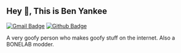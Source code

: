 ## Hey 👋, This is Ben Yankee
[![Gmail Badge](https://img.shields.io/badge/-binary0universe@gmail.com-c14438?style=flat&logo=Gmail&logoColor=white&link=mailto:binary0universe@gmail.com)](mailto:binary0universe@gmail.com) [![Github Badge](https://img.shields.io/badge/-benswebstuff-grey?style=flat&logo=github&logoColor=white&link=https://github.com/benswebstuff/)](https://www.github.com/benswebstuff/) <p align='left'>A very goofy person who makes goofy stuff on the internet. Also a BONELAB modder.</p>
